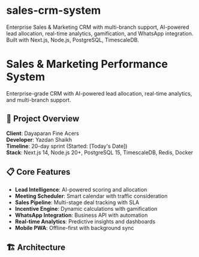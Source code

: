 # sales-crm-system
Enterprise Sales &amp; Marketing CRM with multi-branch support, AI-powered lead allocation, real-time analytics, gamification, and WhatsApp integration. Built with Next.js, Node.js, PostgreSQL, TimescaleDB.
# Sales & Marketing Performance System

Enterprise-grade CRM with AI-powered lead allocation, real-time analytics, and multi-branch support.

## 🚀 Project Overview

**Client**: Dayaparan Fine Acers  
**Developer**: Yazdan Shaikh  
**Timeline**: 20-day sprint (Started: [Today's Date])  
**Stack**: Next.js 14, Node.js 20+, PostgreSQL 15, TimescaleDB, Redis, Docker

## 📋 Core Features

- **Lead Intelligence**: AI-powered scoring and allocation
- **Meeting Scheduler**: Smart calendar with traffic consideration  
- **Sales Pipeline**: Multi-stage deal tracking with SLA
- **Incentive Engine**: Dynamic calculations with gamification
- **WhatsApp Integration**: Business API with automation
- **Real-time Analytics**: Predictive insights and dashboards
- **Mobile PWA**: Offline-first with background sync

## 🏗️ Architecture
